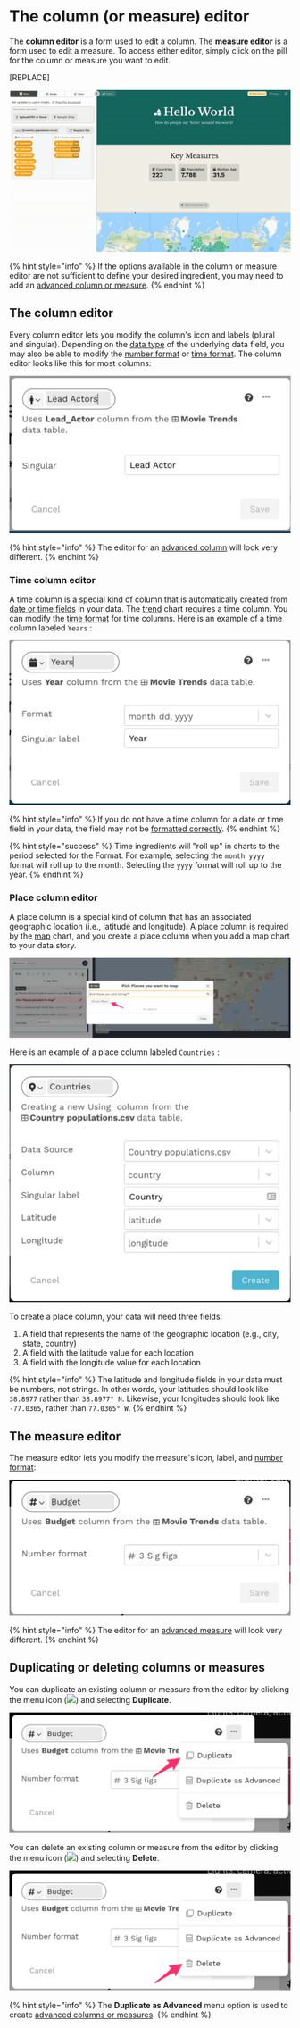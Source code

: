 # The column (or measure) editor

The **column editor** is a form used to edit a column. The **measure editor** is a form used to edit a measure. To access either editor, simply click on the pill for the column or measure you want to edit. &#x20;

\[REPLACE]

![Access the column editor by clicking the column pill](<../../../.gitbook/assets/Column editor.gif>)

{% hint style="info" %}
If the options available in the column or measure editor are not sufficient to define your desired ingredient, you may need to add an [advanced column or measure](../advanced-ingredients/).&#x20;
{% endhint %}

## The column editor

Every column editor lets you modify the column's icon and labels (plural and singular). Depending on the [data type](../the-data-preview.md#data-types) of the underlying data field, you may also be able to modify the [number format](../adding-ingredients/ingredient-formats.md) or [time format](time-formats.md). The column editor looks like this for most columns:

![The column editor](<../../../.gitbook/assets/image (331).png>)

{% hint style="info" %}
The editor for an [advanced column](../advanced-ingredients/) will look very different.
{% endhint %}

### Time column editor

A time column is a special kind of column that is automatically created from [date or time fields](../the-data-preview.md#data-types) in your data. The [trend](../../story-designer/charts/trend.md) chart requires a time column. You can modify the [time format](time-formats.md) for time columns. Here is an example of a time column labeled `Years` :

![The time column editor](<../../../.gitbook/assets/image (321).png>)

{% hint style="info" %}
If you do not have a time column for a date or time field in your data, the field may not be [formatted correctly](../../design-tips/preparing-your-data.md).
{% endhint %}

{% hint style="success" %}
Time ingredients will "roll up" in charts to the period selected for the Format. For example, selecting the `month yyyy` format will roll up to the month. Selecting the `yyyy` format will roll up to the year.&#x20;
{% endhint %}

### Place column editor

A place column is a special kind of column that has an associated geographic location (i.e., latitude and longitude). A place column is required by the [map](../../story-designer/charts/map.md) chart, and you create a place column when you add a map chart to your data story.&#x20;

![Place columns are created when you add a map chart](<../../../.gitbook/assets/image (362).png>)

Here is an example of a place column labeled `Countries` :

![The place column editor](<../../../.gitbook/assets/image (335).png>)

To create a place column, your data will need three fields:

1. A field that represents the name of the geographic location (e.g., city, state, country)
2. A field with the latitude value for each location
3. A field with the longitude value for each location

{% hint style="info" %}
The latitude and longitude fields in your data must be numbers, not strings. In other words, your latitudes should look like `38.8977` rather than `38.8977° N`. Likewise, your longitudes should look like `-77.0365`, rather than `77.0365° W`.
{% endhint %}

## The measure editor

The measure editor lets you modify the measure's icon, label, and [number format](../adding-ingredients/ingredient-formats.md):

![The measure editor](<../../../.gitbook/assets/image (328).png>)

{% hint style="info" %}
The editor for an [advanced measure](../advanced-ingredients/) will look very different.
{% endhint %}

## Duplicating or deleting columns or measures

You can duplicate an existing column or measure from the editor by clicking the menu icon (![](../../../.gitbook/assets/ellipsis-h-solid.svg)) and selecting **Duplicate**.

![Duplicating a column or measure](<../../../.gitbook/assets/image (338).png>)

You can delete an existing column or measure from the editor by clicking the menu icon (![](../../../.gitbook/assets/ellipsis-h-solid.svg)) and selecting **Delete**.

![Deleting a column or measure](<../../../.gitbook/assets/image (358).png>)

{% hint style="info" %}
The **Duplicate as Advanced** menu option is used to create [advanced columns or measures](../advanced-ingredients/).
{% endhint %}
